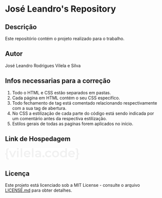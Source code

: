 # José Leandro's Repository

## Descrição
Este repositório contém o projeto realizado para o trabalho.

## Autor
José Leandro Rodrigues Vilela e Silva

## Infos necessarias para a correção
1. Todo o HTML e CSS estão separados em pastas.
2. Cada página em HTML contém o seu CSS especifíco.
3. Todo fechamento de tag está comentado relacionando respectivamente com a sua tag de abertura.
4. No CSS a estilização de cada parte do código está sendo indicada por um comentário antes da respectiva estilização.
5. Estilos gerais de todas as pagínas forem aplicados no início.

## Link de Hospedagem
[![logo](images/logo.png)](https://vilelacode.netlify.app/)

## Licença
Este projeto está licenciado sob a MIT License - consulte o arquivo [LICENSE.md](LICENSE.md) para obter detalhes.

